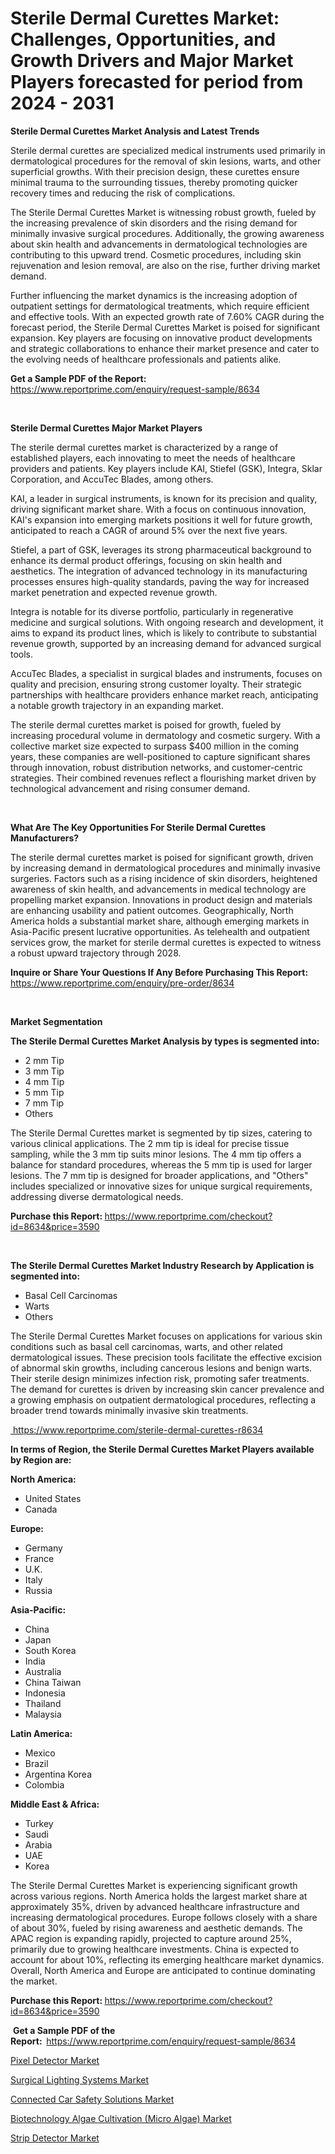 <p><h1>Sterile Dermal Curettes Market: Challenges, Opportunities, and Growth Drivers and Major Market Players forecasted for period from 2024 - 2031</h1></p><p><strong>Sterile Dermal Curettes Market Analysis and Latest Trends</strong></p>
<p><p>Sterile dermal curettes are specialized medical instruments used primarily in dermatological procedures for the removal of skin lesions, warts, and other superficial growths. With their precision design, these curettes ensure minimal trauma to the surrounding tissues, thereby promoting quicker recovery times and reducing the risk of complications.</p><p>The Sterile Dermal Curettes Market is witnessing robust growth, fueled by the increasing prevalence of skin disorders and the rising demand for minimally invasive surgical procedures. Additionally, the growing awareness about skin health and advancements in dermatological technologies are contributing to this upward trend. Cosmetic procedures, including skin rejuvenation and lesion removal, are also on the rise, further driving market demand.</p><p>Further influencing the market dynamics is the increasing adoption of outpatient settings for dermatological treatments, which require efficient and effective tools. With an expected growth rate of 7.60% CAGR during the forecast period, the Sterile Dermal Curettes Market is poised for significant expansion. Key players are focusing on innovative product developments and strategic collaborations to enhance their market presence and cater to the evolving needs of healthcare professionals and patients alike.</p></p>
<p><strong>Get a Sample PDF of the Report:&nbsp;</strong> <a href="https://www.reportprime.com/enquiry/request-sample/8634?utm_campaign=1847&utm_medium=2&utm_source=Github&utm_content=ia&utm_term=27112024&utm_id=sterile-dermal-curettes">https://www.reportprime.com/enquiry/request-sample/8634</a></p>
<p>&nbsp;</p>
<p><strong>Sterile Dermal Curettes Major Market Players</strong></p>
<p><p>The sterile dermal curettes market is characterized by a range of established players, each innovating to meet the needs of healthcare providers and patients. Key players include KAI, Stiefel (GSK), Integra, Sklar Corporation, and AccuTec Blades, among others. </p><p>KAI, a leader in surgical instruments, is known for its precision and quality, driving significant market share. With a focus on continuous innovation, KAI's expansion into emerging markets positions it well for future growth, anticipated to reach a CAGR of around 5% over the next five years.</p><p>Stiefel, a part of GSK, leverages its strong pharmaceutical background to enhance its dermal product offerings, focusing on skin health and aesthetics. The integration of advanced technology in its manufacturing processes ensures high-quality standards, paving the way for increased market penetration and expected revenue growth.</p><p>Integra is notable for its diverse portfolio, particularly in regenerative medicine and surgical solutions. With ongoing research and development, it aims to expand its product lines, which is likely to contribute to substantial revenue growth, supported by an increasing demand for advanced surgical tools.</p><p>AccuTec Blades, a specialist in surgical blades and instruments, focuses on quality and precision, ensuring strong customer loyalty. Their strategic partnerships with healthcare providers enhance market reach, anticipating a notable growth trajectory in an expanding market.</p><p>The sterile dermal curettes market is poised for growth, fueled by increasing procedural volume in dermatology and cosmetic surgery. With a collective market size expected to surpass $400 million in the coming years, these companies are well-positioned to capture significant shares through innovation, robust distribution networks, and customer-centric strategies. Their combined revenues reflect a flourishing market driven by technological advancement and rising consumer demand.</p></p>
<p>&nbsp;</p>
<p><strong>What Are The Key Opportunities For Sterile Dermal Curettes Manufacturers?</strong></p>
<p><p>The sterile dermal curettes market is poised for significant growth, driven by increasing demand in dermatological procedures and minimally invasive surgeries. Factors such as a rising incidence of skin disorders, heightened awareness of skin health, and advancements in medical technology are propelling market expansion. Innovations in product design and materials are enhancing usability and patient outcomes. Geographically, North America holds a substantial market share, although emerging markets in Asia-Pacific present lucrative opportunities. As telehealth and outpatient services grow, the market for sterile dermal curettes is expected to witness a robust upward trajectory through 2028.</p></p>
<p><strong>Inquire or Share Your Questions If Any Before Purchasing This Report:</strong> <a href="https://www.reportprime.com/enquiry/pre-order/8634?utm_campaign=1847&utm_medium=2&utm_source=Github&utm_content=ia&utm_term=27112024&utm_id=sterile-dermal-curettes">https://www.reportprime.com/enquiry/pre-order/8634</a></p>
<p>&nbsp;</p>
<p><strong>Market Segmentation</strong></p>
<p><strong>The Sterile Dermal Curettes Market Analysis by types is segmented into:</strong></p>
<p><ul><li>2 mm Tip</li><li>3 mm Tip</li><li>4 mm Tip</li><li>5 mm Tip</li><li>7 mm Tip</li><li>Others</li></ul></p>
<p><p>The Sterile Dermal Curettes market is segmented by tip sizes, catering to various clinical applications. The 2 mm tip is ideal for precise tissue sampling, while the 3 mm tip suits minor lesions. The 4 mm tip offers a balance for standard procedures, whereas the 5 mm tip is used for larger lesions. The 7 mm tip is designed for broader applications, and "Others" includes specialized or innovative sizes for unique surgical requirements, addressing diverse dermatological needs.</p></p>
<p><strong>Purchase this Report:&nbsp;</strong><a href="https://www.reportprime.com/checkout?id=8634&price=3590&utm_campaign=1847&utm_medium=2&utm_source=Github&utm_content=ia&utm_term=27112024&utm_id=sterile-dermal-curettes">https://www.reportprime.com/checkout?id=8634&price=3590</a></p>
<p>&nbsp;</p>
<p><strong>The Sterile Dermal Curettes Market Industry Research by Application is segmented into:</strong></p>
<p><ul><li>Basal Cell Carcinomas</li><li>Warts</li><li>Others</li></ul></p>
<p><p>The Sterile Dermal Curettes Market focuses on applications for various skin conditions such as basal cell carcinomas, warts, and other related dermatological issues. These precision tools facilitate the effective excision of abnormal skin growths, including cancerous lesions and benign warts. Their sterile design minimizes infection risk, promoting safer treatments. The demand for curettes is driven by increasing skin cancer prevalence and a growing emphasis on outpatient dermatological procedures, reflecting a broader trend towards minimally invasive skin treatments.</p></p>
<p><a href="https://www.reportprime.com/sterile-dermal-curettes-r8634?utm_campaign=1847&utm_medium=2&utm_source=Github&utm_content=ia&utm_term=27112024&utm_id=sterile-dermal-curettes">&nbsp;https://www.reportprime.com/sterile-dermal-curettes-r8634</a></p>
<p><strong>In terms of Region, the Sterile Dermal Curettes Market Players available by Region are:</strong></p>
<p>
    <p> <strong> North America: </strong>
        <ul>
            <li>United States</li>
            <li>Canada</li>
        </ul>
        </p> 
    <p> <strong> Europe: </strong>
        <ul>
            <li>Germany</li>
            <li>France</li>
            <li>U.K.</li>
            <li>Italy</li>
            <li>Russia</li>
        </ul>
        </p> 
    <p> <strong> Asia-Pacific: </strong>
        <ul>
            <li>China</li>
            <li>Japan</li>
            <li>South Korea</li>
            <li>India</li>
            <li>Australia</li>
            <li>China Taiwan</li>
            <li>Indonesia</li>
            <li>Thailand</li>
            <li>Malaysia</li>
        </ul>
        </p> 
    <p> <strong> Latin America: </strong>
        <ul>
            <li>Mexico</li>
            <li>Brazil</li>
            <li>Argentina Korea</li>
            <li>Colombia</li>
        </ul>
        </p> 
    <p> <strong> Middle East & Africa: </strong>
        <ul>
            <li>Turkey</li>
            <li>Saudi</li>
            <li>Arabia</li>
            <li>UAE</li>
            <li>Korea</li>
        </ul>
    </p>
    </p>
<p><p>The Sterile Dermal Curettes Market is experiencing significant growth across various regions. North America holds the largest market share at approximately 35%, driven by advanced healthcare infrastructure and increasing dermatological procedures. Europe follows closely with a share of about 30%, fueled by rising awareness and aesthetic demands. The APAC region is expanding rapidly, projected to capture around 25%, primarily due to growing healthcare investments. China is expected to account for about 10%, reflecting its emerging healthcare market dynamics. Overall, North America and Europe are anticipated to continue dominating the market.</p></p>
<p><strong>Purchase this Report: </strong><a href="https://www.reportprime.com/checkout?id=8634&price=3590&utm_campaign=1847&utm_medium=2&utm_source=Github&utm_content=ia&utm_term=27112024&utm_id=sterile-dermal-curettes">https://www.reportprime.com/checkout?id=8634&price=3590</a></p>
<p>&nbsp;<strong>Get a Sample PDF of the Report:&nbsp;&nbsp;</strong><a href="https://www.reportprime.com/enquiry/request-sample/8634?utm_campaign=1847&utm_medium=2&utm_source=Github&utm_content=ia&utm_term=27112024&utm_id=sterile-dermal-curettes">https://www.reportprime.com/enquiry/request-sample/8634</a></p>
<p><strong></strong></p>
<p><p><a href="https://www.linkedin.com/pulse/global-pixel-detector-market-analysis-trends-forecasts-growth-pfule?utm_campaign=1847&utm_medium=2&utm_source=Github&utm_content=ia&utm_term=27112024&utm_id=sterile-dermal-curettes">Pixel Detector Market</a></p><p><a href="https://github.com/borgmrikki329/Market-Research-Report-List-1/blob/main/surgical-lighting-systems-market.md?utm_campaign=1847&utm_medium=2&utm_source=Github&utm_content=ia&utm_term=27112024&utm_id=sterile-dermal-curettes">Surgical Lighting Systems Market</a></p><p><a href="https://issuu.com/reportprime-2/docs/connected-car-safety-solutions-mark_2606a7f80e3f0b?utm_campaign=1847&utm_medium=2&utm_source=Github&utm_content=ia&utm_term=27112024&utm_id=sterile-dermal-curettes">Connected Car Safety Solutions Market</a></p><p><a href="https://issuu.com/reportprime-2/docs/biotechnology-algae-cultivation-mic_6d67be9f6fa410?utm_campaign=1847&utm_medium=2&utm_source=Github&utm_content=ia&utm_term=27112024&utm_id=sterile-dermal-curettes">Biotechnology Algae Cultivation (Micro Algae) Market</a></p><p><a href="https://www.linkedin.com/pulse/strategic-market-insights-navigating-global-strip-detector-emnhc?utm_campaign=1847&utm_medium=2&utm_source=Github&utm_content=ia&utm_term=27112024&utm_id=sterile-dermal-curettes">Strip Detector Market</a></p></p>